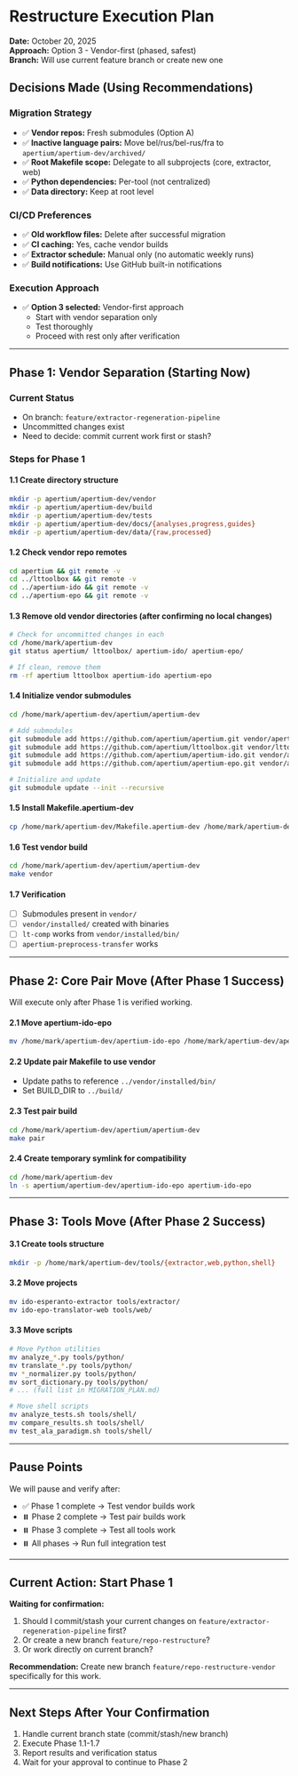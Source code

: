# Restructure Execution Plan

**Date:** October 20, 2025  
**Approach:** Option 3 - Vendor-first (phased, safest)  
**Branch:** Will use current feature branch or create new one

## Decisions Made (Using Recommendations)

### Migration Strategy
- ✅ **Vendor repos:** Fresh submodules (Option A)
- ✅ **Inactive language pairs:** Move bel/rus/bel-rus/fra to `apertium/apertium-dev/archived/`
- ✅ **Root Makefile scope:** Delegate to all subprojects (core, extractor, web)
- ✅ **Python dependencies:** Per-tool (not centralized)
- ✅ **Data directory:** Keep at root level

### CI/CD Preferences
- ✅ **Old workflow files:** Delete after successful migration
- ✅ **CI caching:** Yes, cache vendor builds
- ✅ **Extractor schedule:** Manual only (no automatic weekly runs)
- ✅ **Build notifications:** Use GitHub built-in notifications

### Execution Approach
- ✅ **Option 3 selected:** Vendor-first approach
  - Start with vendor separation only
  - Test thoroughly
  - Proceed with rest only after verification

---

## Phase 1: Vendor Separation (Starting Now)

### Current Status
- On branch: `feature/extractor-regeneration-pipeline`
- Uncommitted changes exist
- Need to decide: commit current work first or stash?

### Steps for Phase 1

#### 1.1 Create directory structure
```bash
mkdir -p apertium/apertium-dev/vendor
mkdir -p apertium/apertium-dev/build
mkdir -p apertium/apertium-dev/tests
mkdir -p apertium/apertium-dev/docs/{analyses,progress,guides}
mkdir -p apertium/apertium-dev/data/{raw,processed}
```

#### 1.2 Check vendor repo remotes
```bash
cd apertium && git remote -v
cd ../lttoolbox && git remote -v
cd ../apertium-ido && git remote -v
cd ../apertium-epo && git remote -v
```

#### 1.3 Remove old vendor directories (after confirming no local changes)
```bash
# Check for uncommitted changes in each
cd /home/mark/apertium-dev
git status apertium/ lttoolbox/ apertium-ido/ apertium-epo/

# If clean, remove them
rm -rf apertium lttoolbox apertium-ido apertium-epo
```

#### 1.4 Initialize vendor submodules
```bash
cd /home/mark/apertium-dev/apertium/apertium-dev

# Add submodules
git submodule add https://github.com/apertium/apertium.git vendor/apertium
git submodule add https://github.com/apertium/lttoolbox.git vendor/lttoolbox
git submodule add https://github.com/apertium/apertium-ido.git vendor/apertium-ido
git submodule add https://github.com/apertium/apertium-epo.git vendor/apertium-epo

# Initialize and update
git submodule update --init --recursive
```

#### 1.5 Install Makefile.apertium-dev
```bash
cp /home/mark/apertium-dev/Makefile.apertium-dev /home/mark/apertium-dev/apertium/apertium-dev/Makefile
```

#### 1.6 Test vendor build
```bash
cd /home/mark/apertium-dev/apertium/apertium-dev
make vendor
```

#### 1.7 Verification
- [ ] Submodules present in `vendor/`
- [ ] `vendor/installed/` created with binaries
- [ ] `lt-comp` works from `vendor/installed/bin/`
- [ ] `apertium-preprocess-transfer` works

---

## Phase 2: Core Pair Move (After Phase 1 Success)

Will execute only after Phase 1 is verified working.

#### 2.1 Move apertium-ido-epo
```bash
mv /home/mark/apertium-dev/apertium-ido-epo /home/mark/apertium-dev/apertium/apertium-dev/
```

#### 2.2 Update pair Makefile to use vendor
- Update paths to reference `../vendor/installed/bin/`
- Set BUILD_DIR to `../build/`

#### 2.3 Test pair build
```bash
cd /home/mark/apertium-dev/apertium/apertium-dev
make pair
```

#### 2.4 Create temporary symlink for compatibility
```bash
cd /home/mark/apertium-dev
ln -s apertium/apertium-dev/apertium-ido-epo apertium-ido-epo
```

---

## Phase 3: Tools Move (After Phase 2 Success)

#### 3.1 Create tools structure
```bash
mkdir -p /home/mark/apertium-dev/tools/{extractor,web,python,shell}
```

#### 3.2 Move projects
```bash
mv ido-esperanto-extractor tools/extractor/
mv ido-epo-translator-web tools/web/
```

#### 3.3 Move scripts
```bash
# Move Python utilities
mv analyze_*.py tools/python/
mv translate_*.py tools/python/
mv *_normalizer.py tools/python/
mv sort_dictionary.py tools/python/
# ... (full list in MIGRATION_PLAN.md)

# Move shell scripts
mv analyze_tests.sh tools/shell/
mv compare_results.sh tools/shell/
mv test_ala_paradigm.sh tools/shell/
```

---

## Pause Points

We will pause and verify after:
- ✅ Phase 1 complete → Test vendor builds work
- ⏸️ Phase 2 complete → Test pair builds work
- ⏸️ Phase 3 complete → Test all tools work
- ⏸️ All phases → Run full integration test

---

## Current Action: Start Phase 1

**Waiting for confirmation:**
1. Should I commit/stash your current changes on `feature/extractor-regeneration-pipeline` first?
2. Or create a new branch `feature/repo-restructure`?
3. Or work directly on current branch?

**Recommendation:** Create new branch `feature/repo-restructure-vendor` specifically for this work.

---

## Next Steps After Your Confirmation

1. Handle current branch state (commit/stash/new branch)
2. Execute Phase 1.1-1.7
3. Report results and verification status
4. Wait for your approval to continue to Phase 2


